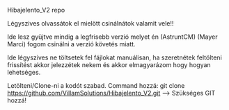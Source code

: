 Hibajelento_V2 repo

Légyszives olvassátok el mielött csinálnátok valamit vele!!

Ide lesz gyüjtve mindig a legfrisebb verzió melyet én (AstruntCM) (Mayer Marci) fogom csinálni a verzió követés miatt.

Ide légyszives ne töltsetek fel fájlokat manuálisan, ha szeretnétek feltölteni frissítést akkor jelezzétek nekem és akkor elmagyarázom hogy hogyan lehetséges.

Letölteni/Clone-ni a kodót szabad. Command hozzá: git clone https://github.com/VillamSolutions/Hibajelento_V2.git --> Szükséges GIT hozzá!

